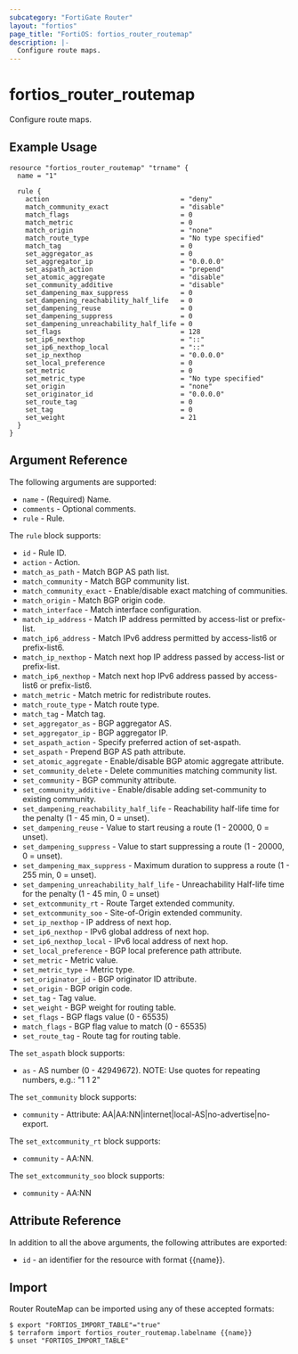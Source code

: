 ```yaml
---
subcategory: "FortiGate Router"
layout: "fortios"
page_title: "FortiOS: fortios_router_routemap"
description: |-
  Configure route maps.
---
```


# fortios_router_routemap
Configure route maps.

## Example Usage

```hcl
resource "fortios_router_routemap" "trname" {
  name = "1"

  rule {
    action                                 = "deny"
    match_community_exact                  = "disable"
    match_flags                            = 0
    match_metric                           = 0
    match_origin                           = "none"
    match_route_type                       = "No type specified"
    match_tag                              = 0
    set_aggregator_as                      = 0
    set_aggregator_ip                      = "0.0.0.0"
    set_aspath_action                      = "prepend"
    set_atomic_aggregate                   = "disable"
    set_community_additive                 = "disable"
    set_dampening_max_suppress             = 0
    set_dampening_reachability_half_life   = 0
    set_dampening_reuse                    = 0
    set_dampening_suppress                 = 0
    set_dampening_unreachability_half_life = 0
    set_flags                              = 128
    set_ip6_nexthop                        = "::"
    set_ip6_nexthop_local                  = "::"
    set_ip_nexthop                         = "0.0.0.0"
    set_local_preference                   = 0
    set_metric                             = 0
    set_metric_type                        = "No type specified"
    set_origin                             = "none"
    set_originator_id                      = "0.0.0.0"
    set_route_tag                          = 0
    set_tag                                = 0
    set_weight                             = 21
  }
}
```

## Argument Reference

The following arguments are supported:

* `name` - (Required) Name.
* `comments` - Optional comments.
* `rule` - Rule.

The `rule` block supports:

* `id` - Rule ID.
* `action` - Action.
* `match_as_path` - Match BGP AS path list.
* `match_community` - Match BGP community list.
* `match_community_exact` - Enable/disable exact matching of communities.
* `match_origin` - Match BGP origin code.
* `match_interface` - Match interface configuration.
* `match_ip_address` - Match IP address permitted by access-list or prefix-list.
* `match_ip6_address` - Match IPv6 address permitted by access-list6 or prefix-list6.
* `match_ip_nexthop` - Match next hop IP address passed by access-list or prefix-list.
* `match_ip6_nexthop` - Match next hop IPv6 address passed by access-list6 or prefix-list6.
* `match_metric` - Match metric for redistribute routes.
* `match_route_type` - Match route type.
* `match_tag` - Match tag.
* `set_aggregator_as` - BGP aggregator AS.
* `set_aggregator_ip` - BGP aggregator IP.
* `set_aspath_action` - Specify preferred action of set-aspath.
* `set_aspath` - Prepend BGP AS path attribute.
* `set_atomic_aggregate` - Enable/disable BGP atomic aggregate attribute.
* `set_community_delete` - Delete communities matching community list.
* `set_community` - BGP community attribute.
* `set_community_additive` - Enable/disable adding set-community to existing community.
* `set_dampening_reachability_half_life` - Reachability half-life time for the penalty (1 - 45 min, 0 = unset).
* `set_dampening_reuse` - Value to start reusing a route (1 - 20000, 0 = unset).
* `set_dampening_suppress` - Value to start suppressing a route (1 - 20000, 0 = unset).
* `set_dampening_max_suppress` - Maximum duration to suppress a route (1 - 255 min, 0 = unset).
* `set_dampening_unreachability_half_life` - Unreachability Half-life time for the penalty (1 - 45 min, 0 = unset)
* `set_extcommunity_rt` - Route Target extended community.
* `set_extcommunity_soo` - Site-of-Origin extended community.
* `set_ip_nexthop` - IP address of next hop.
* `set_ip6_nexthop` - IPv6 global address of next hop.
* `set_ip6_nexthop_local` - IPv6 local address of next hop.
* `set_local_preference` - BGP local preference path attribute.
* `set_metric` - Metric value.
* `set_metric_type` - Metric type.
* `set_originator_id` - BGP originator ID attribute.
* `set_origin` - BGP origin code.
* `set_tag` - Tag value.
* `set_weight` - BGP weight for routing table.
* `set_flags` - BGP flags value (0 - 65535)
* `match_flags` - BGP flag value to match (0 - 65535)
* `set_route_tag` - Route tag for routing table.

The `set_aspath` block supports:

* `as` - AS number (0 - 42949672). NOTE: Use quotes for repeating numbers, e.g.: "1 1 2"


The `set_community` block supports:

* `community` - Attribute: AA|AA:NN|internet|local-AS|no-advertise|no-export.

The `set_extcommunity_rt` block supports:

* `community` - AA:NN.

The `set_extcommunity_soo` block supports:

* `community` - AA:NN


## Attribute Reference

In addition to all the above arguments, the following attributes are exported:
* `id` - an identifier for the resource with format {{name}}.

## Import

Router RouteMap can be imported using any of these accepted formats:
```
$ export "FORTIOS_IMPORT_TABLE"="true"
$ terraform import fortios_router_routemap.labelname {{name}}
$ unset "FORTIOS_IMPORT_TABLE"
```
